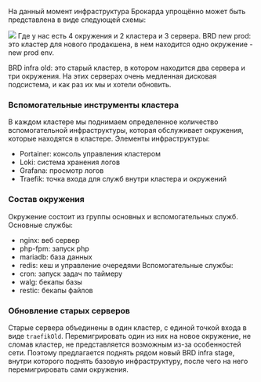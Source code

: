 На данный момент инфраструктура Брокарда упрощённо может быть представлена в виде следующей схемы:

[![](https://mermaid.ink/img/pako:eNqVVMluwjAQ_RVrzoAaIBhy6KECTt3U9lTlYuIJWE3syDhAi_j3Os5GIVVVH4g98_wWJ_gIkeIIAcSJ2kcbpg25fwklITuxFUZp0u_fEqMZxuLjKeG_dB5xX3S2-WqtWbYhdy9zImSsGVHlHkK40BgZoSR5uysr5W-zxyLJFvUONVESy2YxWnGnKNdCHl4NW_8BWZq232i4fWQhd23vp7cyeztaNcecbbIL6WLUVQdJmRZsvrqAoeQddpbITK7_b2hpajfnKSsrVbPycQ5oTDSTrsM3e9VhtTjbZ634f7x2vRa7KGg6QlWdOlknsK2fZ7yCXgZ1j6sPVOKeZFcS7RfdmraLay8NV81jZS6OpslWEdTZOvmqfOfQKl8nvMlUTaAHKeqUCW7_zMeiEYLZYIohBHbKMWZ5YkII5clCWW7U66eMIDA6xx7kGWcG54LZSGldzJiE4AgHCDzPH3je0KfjyXTk-9PJtAefEAzpYEapP70ZTSaUUo-eevCllCW4Gcw8W_Q96o9HdDakw1pjwYvLA4KYJVurgW75UN5B7ipyuu-OpbBx-gYHPl9x?type=png)](https://mermaid.live/edit#pako:eNqVVMluwjAQ_RVrzoAaIBhy6KECTt3U9lTlYuIJWE3syDhAi_j3Os5GIVVVH4g98_wWJ_gIkeIIAcSJ2kcbpg25fwklITuxFUZp0u_fEqMZxuLjKeG_dB5xX3S2-WqtWbYhdy9zImSsGVHlHkK40BgZoSR5uysr5W-zxyLJFvUONVESy2YxWnGnKNdCHl4NW_8BWZq232i4fWQhd23vp7cyeztaNcecbbIL6WLUVQdJmRZsvrqAoeQddpbITK7_b2hpajfnKSsrVbPycQ5oTDSTrsM3e9VhtTjbZ634f7x2vRa7KGg6QlWdOlknsK2fZ7yCXgZ1j6sPVOKeZFcS7RfdmraLay8NV81jZS6OpslWEdTZOvmqfOfQKl8nvMlUTaAHKeqUCW7_zMeiEYLZYIohBHbKMWZ5YkII5clCWW7U66eMIDA6xx7kGWcG54LZSGldzJiE4AgHCDzPH3je0KfjyXTk-9PJtAefEAzpYEapP70ZTSaUUo-eevCllCW4Gcw8W_Q96o9HdDakw1pjwYvLA4KYJVurgW75UN5B7ipyuu-OpbBx-gYHPl9x)
Где у нас есть 4 окружения и 2 кластера и 3 сервера.
BRD new prod: это кластер для нового продакшена, в нем находится одно окружение - new prod env.

BRD infra old: это старый кластер, в котором находится два сервера и три окружения. На этих серверах очень медленная дисковая подсистема, и как раз их мы и хотели обновить.

### Вспомогательные инструменты кластера
В каждом кластере мы поднимаем определенное количество вспомогательной инфраструктуры, которая обслуживает окружения, которые находятся в кластере. Элементы инфраструктуры:
- Portainer: консоль управления кластером
- Loki: система хранения логов
- Grafana:  просмотр логов
- Traefik: точка входа для служб внутри кластера и окружений

### Состав окружения
Окружение состоит из группы основных и вспомогательных служб.
Основные службы:
- nginx: веб сервер
- php-fpm: запуск php
- mariadb: база данных
- redis: кеш и управление очередями
Вспомогательные службы:
- cron: запуск задач по таймеру
- walg: бекапы базы
- restic: бекапы файлов

### Обновление старых серверов
Старые сервера объединены в один кластер, с единой точкой входа в виде `traefikOld`. Перемигрировать один из них на новое окружение, не сломав кластер, не представляется возможным из-за особенностей сети. Поэтому предлагается поднять рядом новый BRD infra stage, внутри которого поднять базовую инфраструктуру, после чего на него перемигрировать сами окружения.


